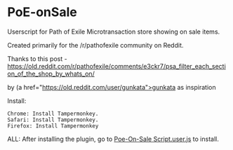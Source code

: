 # PoE-onSale
Userscript for Path of Exile Microtransaction store showing on sale items.

Created primarily for the /r/pathofexile community on Reddit.

Thanks to this post - https://old.reddit.com/r/pathofexile/comments/e3ckr7/psa_filter_each_section_of_the_shop_by_whats_on/

by (a href="https://old.reddit.com/user/gunkata">gunkata</a> as inspiration

Install:

    Chrome: Install Tampermonkey.
    Safari: Install Tampermonkey.
    Firefox: Install Tampermonkey

ALL: After installing the plugin, go to 
<a href="../../raw/master/Poe-On-Sale.user.js">Poe-On-Sale Script.user.js</a>
to install. 
    
